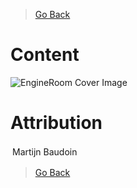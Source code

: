 > [Go Back](../README.md)

# Content

![EngineRoom Cover Image](https://github.com/the-engineroom/content-and-material/raw/master/assets/images/cover_image.jpg)

# Attribution

<a href="https://unsplash.com/@martijnbaudoin?utm_medium=referral&amp;utm_campaign=photographer-credit&amp;utm_content=creditBadge" target="_blank" rel="noopener noreferrer" title="Download free do whatever you want high-resolution photos from Martijn Baudoin"><span style="display:inline-block;padding:2px 3px">Martijn Baudoin</a>

> [Go Back](../README.md)
